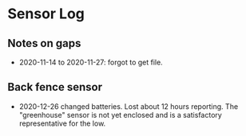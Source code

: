 # Sensor Log

## Notes on gaps

- 2020-11-14 to 2020-11-27: forgot to get file.

## Back fence sensor

- 2020-12-26 changed batteries. Lost about 12 hours reporting. The "greenhouse" sensor is not yet enclosed and is a satisfactory representative for the low.
